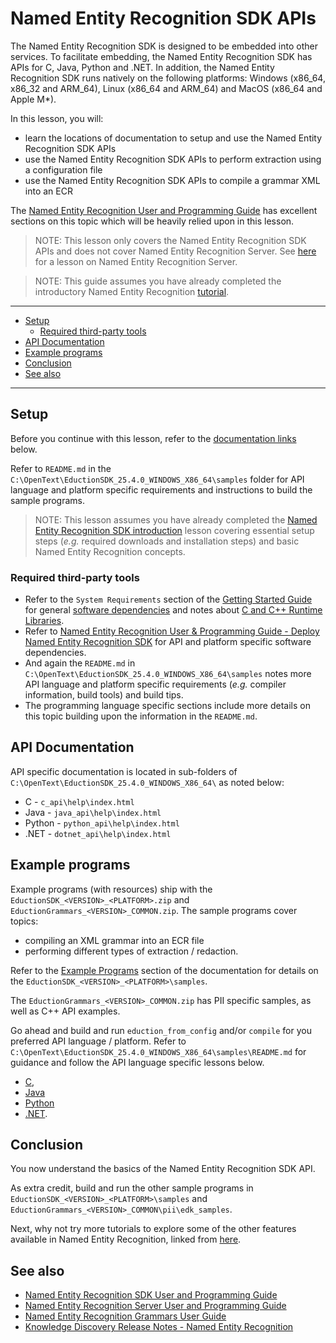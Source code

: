 # Named Entity Recognition SDK APIs

The Named Entity Recognition SDK is designed to be embedded into other services.   To facilitate embedding, the Named Entity Recognition SDK has APIs for C, Java, Python and .NET.  In addition, the Named Entity Recognition SDK runs natively on the following platforms: Windows (x86_64, x86_32 and ARM_64), Linux (x86_64 and ARM_64) and MacOS (x86_64 and Apple M*).

In this lesson, you will:

- learn the locations of documentation to setup and use the Named Entity Recognition SDK APIs
- use the Named Entity Recognition SDK APIs to perform extraction using a configuration file
- use the Named Entity Recognition SDK APIs to compile a grammar XML into an ECR

The [Named Entity Recognition User and Programming Guide](https://www.microfocus.com/documentation/idol/knowledge-discovery-25.4/EductionSDK_25.4_Documentation/Guides/html/Content/EductionSDK/APIReference/apiReference.htm) has excellent sections on this topic which will be heavily relied upon in this lesson.

> NOTE: This lesson only covers the Named Entity Recognition SDK APIs and does not cover Named Entity Recognition Server. See [here](./README.md#use-named-entity-recognition-server) for a lesson on Named Entity Recognition Server.

> NOTE: This guide assumes you have already completed the introductory Named Entity Recognition [tutorial](../eduction/introduction.md).

---

- [Setup](#setup)
  - [Required third-party tools](#required-third-party-tools)
- [API Documentation](#api-documentation)
- [Example programs](#example-programs)
- [Conclusion](#conclusion)
- [See also](#see-also)
  
---

## Setup

Before you continue with this lesson, refer to the [documentation links](#see-also) below.

Refer to `README.md` in the `C:\OpenText\EductionSDK_25.4.0_WINDOWS_X86_64\samples` folder for API language and platform specific requirements and instructions to build the sample programs.

> NOTE: This lesson assumes you have already completed the [Named Entity Recognition SDK introduction](../eduction/introduction.md) lesson covering essential setup steps (*e.g.* required downloads and installation steps) and basic Named Entity Recognition concepts.

### Required third-party tools

- Refer to the `System Requirements` section of the [Getting Started Guide](https://www.microfocus.com/documentation/idol/knowledge-discovery-25.4/IDOLServer_25.4_Documentation/Guides/html/gettingstarted/Content/Install_Run_IDOL/Install/System_Requirements.htm) for general [software dependencies](https://www.microfocus.com/documentation/idol/knowledge-discovery-25.4/IDOLServer_25.4_Documentation/Guides/html/gettingstarted/Content/Install_Run_IDOL/Install/System_Requirements.htm#Software-Depende) and notes about [C and C++ Runtime Libraries](https://www.microfocus.com/documentation/idol/knowledge-discovery-25.4/IDOLServer_25.4_Documentation/Guides/html/gettingstarted/Content/Install_Run_IDOL/Install/System_Requirements.htm#C-and-C---Runtim).
- Refer to [Named Entity Recognition User & Programming Guide - Deploy Named Entity Recognition SDK](https://www.microfocus.com/documentation/idol/knowledge-discovery-25.4/EductionSDK_25.4_Documentation/Guides/html/Content/EductionSDK/DeployEductionSDK/deploySDK.htm) for API and platform specific software dependencies.
- And again the `README.md` in `C:\OpenText\EductionSDK_25.4.0_WINDOWS_X86_64\samples` notes more API language and platform specific requirements (*e.g.* compiler information, build tools) and build tips.
- The programming language specific sections include more details on this topic building upon the information in the `README.md`.

## API Documentation

API specific documentation is located in sub-folders of `C:\OpenText\EductionSDK_25.4.0_WINDOWS_X86_64\` as noted below:

- C - `c_api\help\index.html`
- Java - `java_api\help\index.html`
- Python - `python_api\help\index.html`
- .NET - `dotnet_api\help\index.html`

## Example programs

Example programs (with resources) ship with the `EductionSDK_<VERSION>_<PLATFORM>.zip` and `EductionGrammars_<VERSION>_COMMON.zip`.  The sample programs cover topics:

- compiling an XML grammar into an ECR file
- performing different types of extraction / redaction.

Refer to the [Example Programs](https://www.microfocus.com/documentation/idol/knowledge-discovery-25.4/EductionSDK_25.4_Documentation/Guides/html/Content/EductionSDK/APIReference/Example_Programs.htm) section of the documentation for details on the `EductionSDK_<VERSION>_<PLATFORM>\samples`.

The `EductionGrammars_<VERSION>_COMMON.zip` has PII specific samples, as well as C++ API examples.

Go ahead and build and run `eduction_from_config` and/or `compile` for you preferred API language / platform. Refer to `C:\OpenText\EductionSDK_25.4.0_WINDOWS_X86_64\samples\README.md` for guidance and follow the API language specific lessons below.

- [C](./eduction_sdk_api_c.md),
- [Java](./eduction_sdk_api_java.md)
- [Python](./eduction_sdk_api_python.md)
- [.NET](./eduction_sdk_api_dotnet.md).

## Conclusion

You now understand the basics of the Named Entity Recognition SDK API.

As extra credit, build and run the other sample programs in `EductionSDK_<VERSION>_<PLATFORM>\samples` and `EductionGrammars_<VERSION>_COMMON\pii\edk_samples`.

Next, why not try more tutorials to explore some of the other features available in Named Entity Recognition, linked from [here](../eduction/README.md#capability-showcase).

## See also

- [Named Entity Recognition SDK User and Programming Guide](https://www.microfocus.com/documentation/idol/knowledge-discovery-25.4/EductionSDK_25.4_Documentation/Guides/html/)
- [Named Entity Recognition Server User and Programming Guide](https://www.microfocus.com/documentation/idol/knowledge-discovery-25.4/EductionServer_25.4_Documentation/Help/Content/_ACI_Welcome.htm)
- [Named Entity Recognition Grammars User Guide](https://www.microfocus.com/documentation/idol/knowledge-discovery-25.4/EductionGrammars_25.4_Documentation/Help/)
- [Knowledge Discovery Release Notes - Named Entity Recognition](https://www.microfocus.com/documentation/idol/knowledge-discovery-25.4/IDOLReleaseNotes_25.4_Documentation/idol/Content/SDKs/Eduction.htm)
